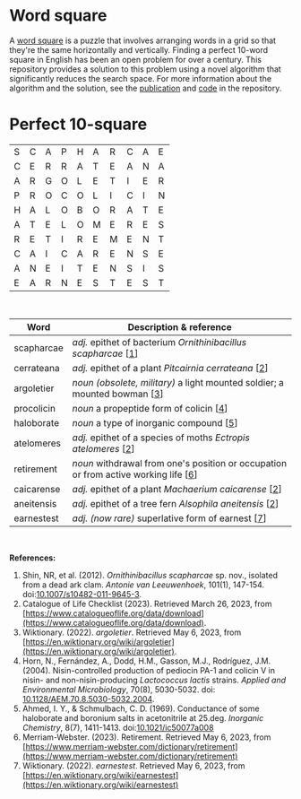 # Word square

A [word square](https://en.wikipedia.org/wiki/Word_square) is a puzzle that involves arranging words in a grid so that they're the same horizontally and vertically. Finding a perfect 10-word square in English has been an open problem for over a century. This repository provides a solution to this problem using a novel algorithm that significantly reduces the search space. For more information about the algorithm and the solution, see the [publication](https://github.com/matevz-kovacic/word-square/blob/main/word-square.pdf) and [code](https://github.com/matevz-kovacic/word-square/blob/main/App.java) in the repository.


# Perfect 10-square 

| | | | | | | | | | |
|-|-|-|-|-|-|-|-|-|-|
| S | C | A | P | H | A | R | C | A | E |
| C | E | R | R | A | T | E | A | N | A |
| A | R | G | O | L | E | T | I | E | R |
| P | R | O | C | O | L | I | C | I | N |
| H | A | L | O | B | O | R | A | T | E |
| A | T | E | L | O | M | E | R | E | S |
| R | E | T | I | R | E | M | E | N | T |
| C | A | I | C | A | R | E | N | S | E |
| A | N | E | I | T | E | N | S | I | S |
| E | A | R | N | E | S | T | E | S | T |

 <br />

| Word         | Description & reference                                                                                                                    |
| ------------ | ---------------------------------------------------------------------------------------------------------------------------------------- |
| scapharcae   | *adj.* epithet of bacterium *Ornithinibacillus scapharcae* \[[1](#ref1)\]                                                                 |
| cerrateana   | *adj.* epithet of a plant *Pitcairnia cerrateana* \[[2](#ref2)\]                                                                          |
| argoletier   | *noun (obsolete, military)* a light mounted soldier; a mounted bowman \[[3](#ref3)\]                                                      |
| procolicin   | *noun* a propeptide form of colicin \[[4](#ref4)\]                                                                                      |
| haloborate   | *noun* a type of inorganic compound \[[5](#ref5)\]                                                                                      |
| atelomeres   | *adj.* epithet of a species of moths *Ectropis atelomeres* \[[2](#ref2)\]                                                                  |
| retirement   | *noun* withdrawal from one's position or occupation or from active working life \[[6](#ref6)\]                                           |
| caicarense   | *adj.* epithet of a plant *Machaerium caicarense*  \[[2](#ref2)\]                                                                         |
| aneitensis   | *adj.* epithet of a tree fern *Alsophila aneitensis* \[[2](#ref2)\]                                                                        |
| earnestest   | *adj. (now rare)* superlative form of earnest \[[7](#ref7)\]                                                                           |

<br />

**References:**

1. Shin, NR, et al. (2012). *Ornithinibacillus scapharcae* sp. nov., isolated from a dead ark clam. *Antonie van Leeuwenhoek*, 101(1), 147-154. doi:[10.1007/s10482-011-9645-3](https://doi.org/10.1007/s10482-011-9645-3).
2. Catalogue of Life Checklist (2023). Retrieved March 26, 2023, from [https://www.catalogueoflife.org/data/download](https://www.catalogueoflife.org/data/download).
3. Wiktionary. (2022). *argoletier*. Retrieved May 6, 2023, from [https://en.wiktionary.org/wiki/argoletier](https://en.wiktionary.org/wiki/argoletier).
4. Horn, N., Fernández, A., Dodd, H.M., Gasson, M.J., Rodríguez, J.M. (2004). Nisin-controlled production of pediocin PA-1 and colicin V in nisin- and non-nisin-producing *Lactococcus lactis* strains. *Applied and Environmental Microbiology*, 70(8), 5030-5032. doi: [10.1128/AEM.70.8.5030-5032.2004](https://doi.org/10.1128/AEM.70.8.5030-5032.2004).
5. Ahmed, I. Y., & Schmulbach, C. D. (1969). Conductance of some haloborate and boronium salts in acetonitrile at 25.deg. *Inorganic Chemistry*, 8(7), 1411-1413. doi:[10.1021/ic50077a008](https://doi.org/10.1021/ic50077a008)
6. Merriam-Webster. (2023). Retirement. Retrieved May 6, 2023, from [https://www.merriam-webster.com/dictionary/retirement](https://www.merriam-webster.com/dictionary/retirement)
7. Wiktionary. (2022). *earnestest*. Retrieved May 6, 2023, from [https://en.wiktionary.org/wiki/earnestest](https://en.wiktionary.org/wiki/earnestest)
